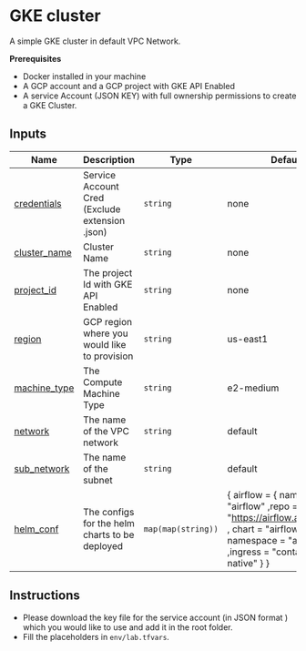 # GKE cluster 
  A simple GKE cluster in default VPC Network. 

**Prerequisites**
*  Docker installed in your machine
*  A GCP account and a GCP project with GKE API Enabled
*  A service Account (JSON KEY) with full ownership permissions to create a GKE Cluster.

## Inputs 

| Name | Description | Type | Default | Required |
|------|-------------|------|---------|:--------:|
| <a name="credentials"></a> [credentials](#input\_credentials) | Service Account Cred (Exclude extension .json)  | `string` | none | yes |
| <a name="cluster_name"></a> [cluster\_name](#input\_cluster\_name) | Cluster Name | `string` | none | yes |
| <a name="project_id"></a> [project\_id](#input\_project\_id) | The project Id with GKE API Enabled | `string` | none | yes |
| <a name="region"></a> [region](#input\_region) | GCP region where you would like to provision | `string` | us-east1 | no |
| <a name="machine_type"></a> [machine\_type](#input\_machine\_type) | The Compute Machine Type| `string` | e2-medium | no |
| <a name="network"></a> [network](#input\_network) | The name of the VPC network | `string` | default | no |
| <a name="sub_network"></a> [sub\_network](#input\_sub\_network) | The name of the subnet | `string` | default | no |
| <a name="helm_conf"></a> [helm\_conf](#input\_helm\_conf) | The configs for the helm charts to be deployed  | `map(map(string))` | { airflow = { name = "airflow" ,repo = "https://airflow.apache.org" , chart = "airflow", namespace = "airflow" ,ingress  = "container-native" } } | no |

## Instructions 
- Please download the key file for the service account (in JSON format ) which you would like to use and add it in the root folder.
- Fill the placeholders in `env/lab.tfvars`.

```bash



 ```


